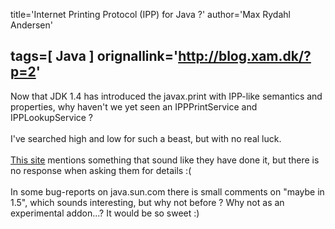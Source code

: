 title='Internet Printing Protocol (IPP) for Java ?'
author='Max Rydahl Andersen'

tags=[ Java ]
orignallink='http://blog.xam.dk/?p=2'
---
<div><p>Now that JDK 1.4 has introduced the javax.print with IPP-like semantics and properties, why haven't we yet seen an IPPPrintService and IPPLookupService ? <br><br>
I've searched high and low for such a beast, but with no real luck. <br><br><a href="http://www.trcs.com/projects/ippjava.htm" title="IPP for Java">This site</a> mentions something that sound like they have done it, but there is no response when asking them for details :(<br><br>
In some bug-reports on java.sun.com there is small comments on "maybe in 1.5", which sounds interesting, but why not before ? Why not as an experimental addon...? It would be so sweet :)</p></div>
